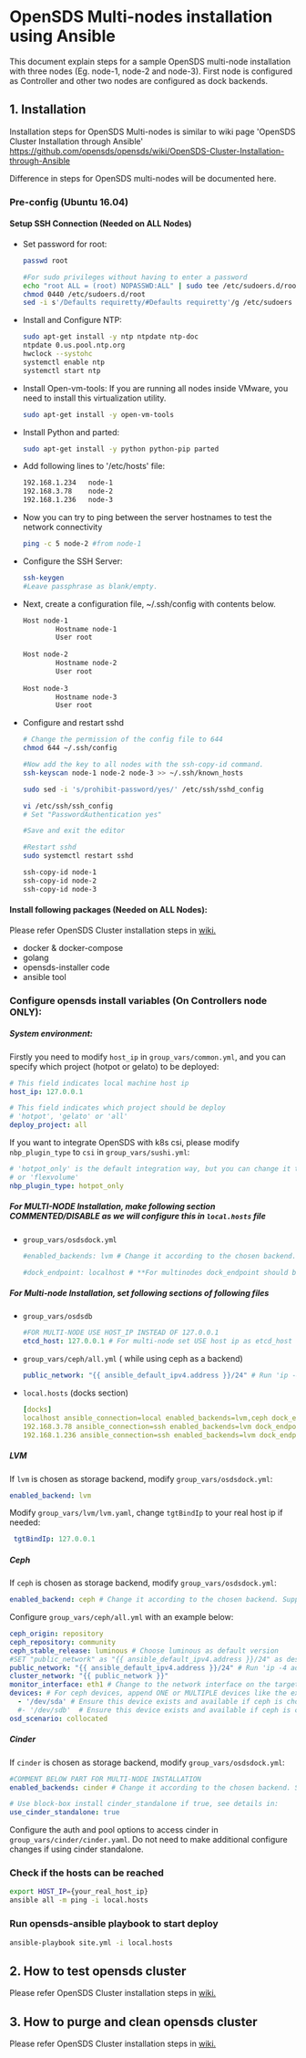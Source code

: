 # OpenSDS Multi-nodes installation using Ansible # 
This document explain steps for a sample OpenSDS multi-node installation with three nodes (Eg. node-1, node-2 and node-3). First node is configured as Controller and other two nodes are configured as dock backends.
## 1. Installation ##
Installation steps for OpenSDS Multi-nodes is similar to wiki page 'OpenSDS Cluster Installation through Ansible' https://github.com/opensds/opensds/wiki/OpenSDS-Cluster-Installation-through-Ansible

Difference in steps for OpenSDS multi-nodes will be documented here.
### Pre-config (Ubuntu 16.04)
#### Setup SSH Connection (Needed on ALL Nodes)
* Set password for root:
    ```bash
    passwd root 
    
    #For sudo privileges without having to enter a password
    echo "root ALL = (root) NOPASSWD:ALL" | sudo tee /etc/sudoers.d/root
    chmod 0440 /etc/sudoers.d/root
    sed -i s'/Defaults requiretty/#Defaults requiretty'/g /etc/sudoers
    ```
* Install and Configure NTP:
    ```bash
    sudo apt-get install -y ntp ntpdate ntp-doc
    ntpdate 0.us.pool.ntp.org
    hwclock --systohc
    systemctl enable ntp
    systemctl start ntp
    ```
* Install Open-vm-tools:
If you are running all nodes inside VMware, you need to install this virtualization utility.
    ```bash
    sudo apt-get install -y open-vm-tools
    ```
* Install Python and parted:
     ```bash
    sudo apt-get install -y python python-pip parted
    ```
* Add following lines to '/etc/hosts' file:
     ```bash
    192.168.1.234   node-1
    192.168.3.78    node-2
    192.168.1.236   node-3    
    ```
* Now you can try to ping between the server hostnames to test the network connectivity
    ```bash
    ping -c 5 node-2 #from node-1
    ```
* Configure the SSH Server:
    ```bash
    ssh-keygen
    #Leave passphrase as blank/empty.
   ```
* Next, create a configuration file, ~/.ssh/config with contents below.
    ```bash
    Host node-1
            Hostname node-1
            User root
             
    Host node-2
            Hostname node-2
            User root
     
    Host node-3
            Hostname node-3
            User root
    ```
* Configure and restart sshd
    ```bash
    # Change the permission of the config file to 644
    chmod 644 ~/.ssh/config
    
    #Now add the key to all nodes with the ssh-copy-id command.
    ssh-keyscan node-1 node-2 node-3 >> ~/.ssh/known_hosts
    
    sudo sed -i 's/prohibit-password/yes/' /etc/ssh/sshd_config
    
    vi /etc/ssh/ssh_config
    # Set "PasswordAuthentication yes"
    
    #Save and exit the editor
    
    #Restart sshd
    sudo systemctl restart sshd
    
    ssh-copy-id node-1
    ssh-copy-id node-2
    ssh-copy-id node-3
    ```
#### Install following packages  (Needed on ALL Nodes):
Please refer OpenSDS Cluster installation steps in [wiki.](https://github.com/opensds/opensds/wiki/OpenSDS-Cluster-Installation-through-Ansible) 
* docker & docker-compose
* golang
* opensds-installer code
* ansible tool
### Configure opensds install variables (On Controllers node ONLY):
##### System environment:
Firstly you need to modify `host_ip` in `group_vars/common.yml`, and you can specify which project (hotpot or gelato) to be deployed:
```yaml
# This field indicates local machine host ip
host_ip: 127.0.0.1

# This field indicates which project should be deploy
# 'hotpot', 'gelato' or 'all'
deploy_project: all
```
If you want to integrate OpenSDS with k8s csi, please modify `nbp_plugin_type` to `csi` in `group_vars/sushi.yml`:
```yaml
# 'hotpot_only' is the default integration way, but you can change it to 'csi'
# or 'flexvolume'
nbp_plugin_type: hotpot_only
```
##### For MULTI-NODE Installation, make following section COMMENTED/DISABLE as we will configure this in `local.hosts` file
* `group_vars/osdsdock.yml`
    ```yml
    #enabled_backends: lvm # Change it according to the chosen backend. Supported backends include 'lvm', 'ceph', and 'cinder'

    #dock_endpoint: localhost # **For multinodes dock_endpoint should be mentioned in local.hosts file and THIS SHOULD BE COMMENTED
    ```
##### For Multi-node Installation, set following sections of following files
* `group_vars/osdsdb`
    ```yml
    #FOR MULTI-NODE USE HOST_IP INSTEAD OF 127.0.0.1
    etcd_host: 127.0.0.1 # For multi-node set USE host ip as etcd_host
    ```
* `group_vars/ceph/all.yml` ( while using ceph as a backend)
    ```yml
    public_network: "{{ ansible_default_ipv4.address }}/24" # Run 'ip -4 address' to check the ip address
   ```
* `local.hosts` (docks section)
    ```yml
    [docks]
    localhost ansible_connection=local enabled_backends=lvm,ceph dock_endpoint=192.168.1.234
    192.168.3.78 ansible_connection=ssh enabled_backends=lvm dock_endpoint=192.168.3.78
    192.168.1.236 ansible_connection=ssh enabled_backends=lvm dock_endpoint=192.168.1.236
    ```
##### LVM
If `lvm` is chosen as storage backend, modify `group_vars/osdsdock.yml`:
   ```yml
   enabled_backend: lvm 
   ```
Modify ```group_vars/lvm/lvm.yaml```, change `tgtBindIp` to your real host ip if needed:
   ```yml
    tgtBindIp: 127.0.0.1 
   ``` 
##### Ceph
If `ceph` is chosen as storage backend, modify `group_vars/osdsdock.yml`:
```yaml
enabled_backend: ceph # Change it according to the chosen backend. Supported backends include 'lvm', 'ceph', and 'cinder'.
```
Configure ```group_vars/ceph/all.yml``` with an example below:
```yml
ceph_origin: repository
ceph_repository: community
ceph_stable_release: luminous # Choose luminous as default version
#SET "public_network" as "{{ ansible_default_ipv4.address }}/24" as described before FOR MULTI-NODE INSTALLATION
public_network: "{{ ansible_default_ipv4.address }}/24" # Run 'ip -4 address' to check the ip address
cluster_network: "{{ public_network }}"
monitor_interface: eth1 # Change to the network interface on the target machine
devices: # For ceph devices, append ONE or MULTIPLE devices like the example below:
  - '/dev/sda' # Ensure this device exists and available if ceph is chosen
  #- '/dev/sdb'  # Ensure this device exists and available if ceph is chosen
osd_scenario: collocated
```
##### Cinder
If `cinder` is chosen as storage backend, modify `group_vars/osdsdock.yml`:
```yaml
#COMMENT BELOW PART FOR MULTI-NODE INSTALLATION
enabled_backends: cinder # Change it according to the chosen backend. Supported backends include 'lvm', 'ceph', and 'cinder'

# Use block-box install cinder_standalone if true, see details in:
use_cinder_standalone: true
```
Configure the auth and pool options to access cinder in `group_vars/cinder/cinder.yaml`. Do not need to make additional configure changes if using cinder standalone.
### Check if the hosts can be reached
```bash
export HOST_IP={your_real_host_ip}
ansible all -m ping -i local.hosts
```
### Run opensds-ansible playbook to start deploy
```bash
ansible-playbook site.yml -i local.hosts
```
## 2. How to test opensds cluster
Please refer OpenSDS Cluster installation steps in [wiki.](https://github.com/opensds/opensds/wiki/OpenSDS-Cluster-Installation-through-Ansible)
## 3. How to purge and clean opensds cluster
Please refer OpenSDS Cluster installation steps in [wiki.](https://github.com/opensds/opensds/wiki/OpenSDS-Cluster-Installation-through-Ansible)